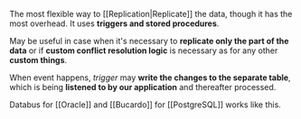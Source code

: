 The most flexible way to [[Replication|Replicate]] the data, though it has the most overhead. It uses **triggers and stored procedures**. 

May be useful in case when it's necessary to **replicate only the part of the data** or if **custom conflict resolution logic** is necessary as for any other **custom things**.

When event happens, *trigger* may **write the changes to the separate table**, which is being **listened to by our application** and thereafter processed.

Databus for [[Oracle]] and [[Bucardo]] for [[PostgreSQL]] works like this.
